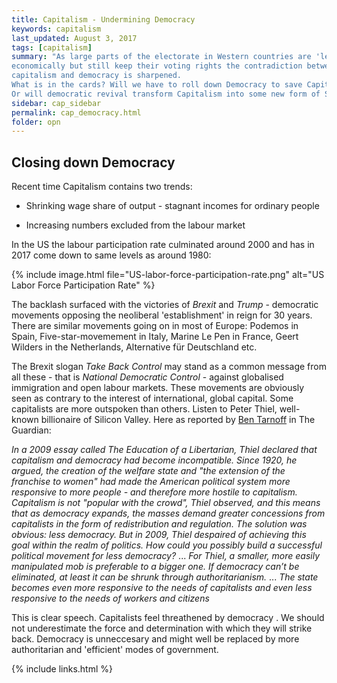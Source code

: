 ```yaml
---
title: Capitalism - Undermining Democracy
keywords: capitalism
last_updated: August 3, 2017
tags: [capitalism]
summary: "As large parts of the electorate in Western countries are 'left behind'
economically but still keep their voting rights the contradiction between
capitalism and democracy is sharpened.
What is in the cards? Will we have to roll down Democracy to save Capitalism?
Or will democratic revival transform Capitalism into some new form of Socialism?"
sidebar: cap_sidebar
permalink: cap_democracy.html
folder: opn
---
```



## Closing down Democracy

Recent time Capitalism contains two trends:

+ Shrinking wage share of output - stagnant incomes for ordinary people 

+ Increasing numbers excluded from the labour market

In the US the labour participation rate culminated around 2000 and
has in 2017 come down to same levels as around 1980:

{% include image.html file="US-labor-force-participation-rate.png"
alt="US Labor Force Participation Rate"  %}

The backlash surfaced with the victories
of *Brexit* and *Trump* - democratic movements opposing the 
neoliberal 'establishment' in reign for 30 years.
There are similar movements going on in most of Europe:
Podemos in Spain, Five-star-movemement in Italy, Marine Le Pen
in France, Geert Wilders in the Netherlands, Alternative für Deutschland etc.

The Brexit slogan *Take Back Control* may stand as a common message from
all these - that is *National Democratic Control* -
against globalised immigration and open labour markets.
These movements are obviously seen as contrary to the interest of
international, global capital.
Some capitalists are more outspoken than others.
Listen to Peter Thiel, well-known billionaire of Silicon Valley.
Here as reported by [Ben Tarnoff](https://www.theguardian.com/technology/2016/jul/21/peter-thiel-republican-convention-speech) in The Guardian:

*In a 2009 essay called The Education of a Libertarian,
Thiel declared that capitalism and democracy had become incompatible.
Since 1920, he argued, the creation of the welfare state and
"the extension of the franchise to women" had made the American
political system more responsive to more people -
and therefore more hostile to capitalism.
Capitalism is not "popular with the crowd", Thiel observed,
and this means that as democracy expands,
the masses demand greater concessions from capitalists
in the form of redistribution and regulation.
The solution was obvious: less democracy.
But in 2009, Thiel despaired of achieving this goal within the
realm of politics.
How could you possibly build a successful political movement
for less democracy?*
...
*For Thiel, a smaller, more easily manipulated mob is preferable
to a bigger one. If democracy can’t be eliminated,
at least it can be shrunk through authoritarianism.*
...
*The state becomes even more responsive to the needs of capitalists
and even less responsive to the needs of workers and citizens*

This is clear speech. Capitalists feel threathened by democracy .
We should not underestimate the force and determination with which
they will strike back. Democracy is unneccesary and might well
be replaced by more authoritarian and 'efficient' modes of
government.



{% include links.html %}

